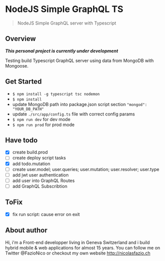 # NodeJS Simple GraphQL TS
<blockquote>NodeJS Simple GraphQL server with Typescript</blockquote>

## Overview
***This personal project is currently under development***

Testing build Typescript GraphQL server using data from MongoDB with Mongoose.


## Get Started
- `$ npm install -g typescript tsc nodemon`
- `$ npm install`
- update MongoDB path into package.json script section `"mongod": "YOUR_DB_PATH"`
- update `./src/app/config.ts` file with correct config params
- `$ npm run dev` for dev mode
- `$ npm run prod` for prod mode

## Have todo
- [x] create build.prod
- [ ] create deploy script tasks
- [x] add todo.mutation
- [ ] create user.model; user.queries; user.mutation; user.resolver; user.type
- [ ] add jwt user authentication
- [ ] add user into GraphQL Routes
- [ ] add GraphQL Subscribtion

## ToFix
- [x] fix run script: cause error on exit

## About author
Hi, i'm a Front-end developper living in Geneva Switzerland and i build hybrid mobile & web applications for almost 15 years. You can follow me on Twitter @FazioNico or checkout my own website http://nicolasfazio.ch
